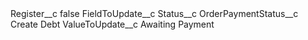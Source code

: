 <?xml version="1.0" encoding="UTF-8"?>
<CustomMetadata xmlns="http://soap.sforce.com/2006/04/metadata" xmlns:xsi="http://www.w3.org/2001/XMLSchema-instance" xmlns:xsd="http://www.w3.org/2001/XMLSchema">
    <label>Register__c</label>
    <protected>false</protected>
    <values>
        <field>FieldToUpdate__c</field>
        <value xsi:type="xsd:string">Status__c</value>
    </values>
    <values>
        <field>OrderPaymentStatus__c</field>
        <value xsi:type="xsd:string">Create Debt</value>
    </values>
    <values>
        <field>ValueToUpdate__c</field>
        <value xsi:type="xsd:string">Awaiting Payment</value>
    </values>
</CustomMetadata>
